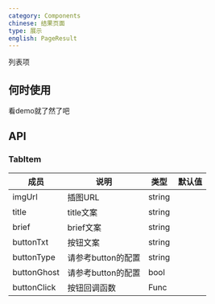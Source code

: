 ```yaml
---
category: Components
chinese: 结果页面
type: 展示
english: PageResult
---
```




列表项

## 何时使用

看demo就了然了吧

## API

### TabItem
| 成员        | 说明           | 类型               | 默认值       |
|------------|----------------|--------------------|--------------|
| imgUrl    | 插图URL        | string |    |
| title    |    title文案     | string |    |
| brief    |    brief文案     | string |    |
| buttonTxt    |    按钮文案     | string |    |
| buttonType    |    请参考button的配置     | string |    |
| buttonGhost    |    请参考button的配置     | bool |    |
| buttonClick    |    按钮回调函数     | Func |    ||
